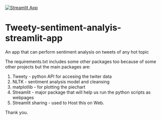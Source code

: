 [![Streamlit App](https://static.streamlit.io/badges/streamlit_badge_black_white.svg)](http://3.7.69.83:8501/)
# Tweety-sentiment-analyis-streamlit-app
An app  that can perform sentiment analysis on tweets of any hot topic

The requirements.txt includes some other packages too because of some other projects
but the  main packages are:

1. Tweety -  python API for accesing the twiter data
2. NLTK - sentiment analysis model and cleansing
3. matplotlib - for plotting the piechart
4. Streamlit - major package that will help us run the python scripts as webpages
5. Streamlit sharing - used to Host this on Web.

Thank you.






